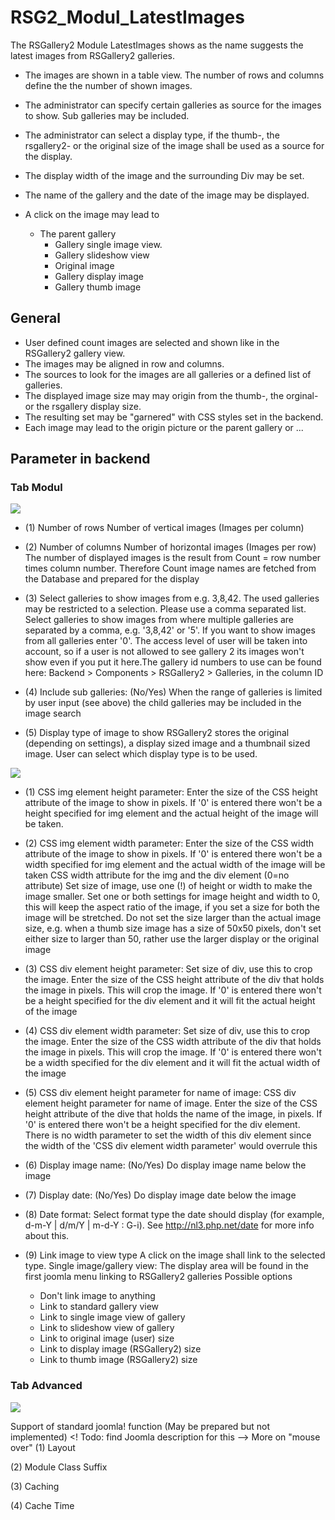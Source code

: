 # RSG2_Modul_LatestImages
The RSGallery2 Module LatestImages shows as the name suggests the latest images from RSGallery2 galleries.

* The images are shown in a table view. The number of rows and columns define the the number of shown images.
* The administrator can specify certain galleries as source for the images to show. Sub galleries may be included.
* The administrator can select a display type, if the thumb-, the rsgallery2- or the original size of the image shall be used as a source for the display.
* The display width of the image and the surrounding Div may be set.
* The name of the gallery and the date of the image may be displayed.

* A click on the image may lead to
  * The parent gallery
	* Gallery single image view.
	* Gallery slideshow view
	* Original image
	* Gallery display image
	* Gallery thumb image

## General
 * User defined count images are selected and shown like in the RSGallery2 gallery view.
 * The images may be aligned in row and columns.
 * The sources to look for the images are all galleries or a defined list of galleries.
 * The displayed image size may may origin from the thumb-, the orginal- or the rsgallery display size.
 * The resulting set may be "garnered" with CSS styles set in the backend.
 * Each image may lead to the origin picture or the parent gallery or ...

## Parameter in backend

###  Tab Modul 

![](https://github.com/RSGallery2/RSGallery2_Project/blob/master/Documentation/ImagesUsedInDoc/moduleLatestImages.backend.01.png?raw=true)

* (1) Number of rows
  Number of vertical images  (Images per column)

* (2) Number of columns
  Number of horizontal images (Images per row)
  The number of displayed images is the result from Count = row number times column number. Therefore Count image names are fetched from the Database and prepared for the display

* (3) Select galleries to show images from
  e.g. 3,8,42. The used galleries may be restricted to a selection. Please use a comma separated list. Select galleries to show images from where multiple galleries are separated by a comma, e.g. '3,8,42' or '5'. If you want to show images from all galleries enter '0'. The access level of user will be taken into account, so if a user is not allowed to see gallery 2 its images won't show even if you put it here.The gallery id numbers to use can be found here: Backend > Components > RSGallery2 > Galleries, in the column ID

* (4) Include sub galleries: (No/Yes)
  When the range of galleries is limited by user input (see above) the child galleries may be included in the image search

* (5) Display type of image to show
  RSGallery2 stores the original (depending on settings), a display sized image and a thumbnail sized image. User can select which display type is to be used.


![](https://github.com/RSGallery2/RSGallery2_Project/blob/master/Documentation/ImagesUsedInDoc/moduleLatestImages.backend.02.png?raw=true)

* (1) CSS img element height parameter:
  Enter the size of the CSS height attribute of the image to show in pixels. If '0' is entered there won't be a height specified for img element and the actual height of the image will be taken.

* (2) CSS img element width parameter:
  Enter the size of the CSS width attribute of the image to show in pixels. If '0' is entered there won't be a width specified for img element and the actual width of the image will be taken
  CSS width attribute for the img and the div element (0=no attribute)
  Set size of image, use one (!) of height or width to make the image smaller. Set one or both settings for image height and width to 0, this will keep the aspect ratio of the image, if you set a size for both the image will be stretched. Do not set the size larger than the actual image size, e.g. when a thumb size image has a size of 50x50 pixels, don't set either size to larger than 50, rather use the larger display or the original image

* (3) CSS div element height parameter:
  Set size of div, use this to crop the image. Enter the size of the CSS height attribute of the div that holds the image in pixels. This will crop the image. If '0' is entered there won't be a height specified for the div element and it will fit the actual height of the image

* (4)  CSS div element width parameter:
  Set size of div, use this to crop the image. Enter the size of the CSS width attribute of the div that holds the image in pixels. This will crop the image. If '0' is entered there won't be a width specified for the div element and it will fit the actual width of the image

* (5) CSS div element height parameter for name of image:
  CSS div element height parameter for name of image. Enter the size of the CSS height attribute of the dive that holds the name of the image, in pixels. If '0' is entered there won't be a height specified for the div element.<br />There is no width parameter to set the width of this div element since the width of the 'CSS div element width parameter' would overrule this

* (6) Display image name:
  (No/Yes) Do display image name below the image

* (7) Display date:
  (No/Yes) Do display image date below the image

* (8) Date format:
  Select format type the date should display (for example, d-m-Y | d/m/Y | m-d-Y : G-i). See http://nl3.php.net/date for more info about this.

* (9) Link image to view type
  A click on the image shall link to the selected type. Single image/gallery view: The display area will be found in the first joomla menu linking to RSGallery2 galleries
  Possible options
     * Don't link image to anything
     * Link to standard gallery view
     * Link to single image view of gallery
     * Link to slideshow view of gallery
     * Link to original image (user) size
     * Link to display image (RSGallery2) size
     * Link to thumb image (RSGallery2) size

###  Tab Advanced

![](https://github.com/RSGallery2/RSGallery2_Project/blob/master/Documentation/ImagesUsedInDoc/moduleLatestImages.backend.03.png?raw=true)

Support of standard joomla! function (May be prepared but not implemented)
<! Todo: find Joomla description for this -->
More on "mouse over"
(1) Layout

(2) Module Class Suffix

(3) Caching

(4) Cache Time

